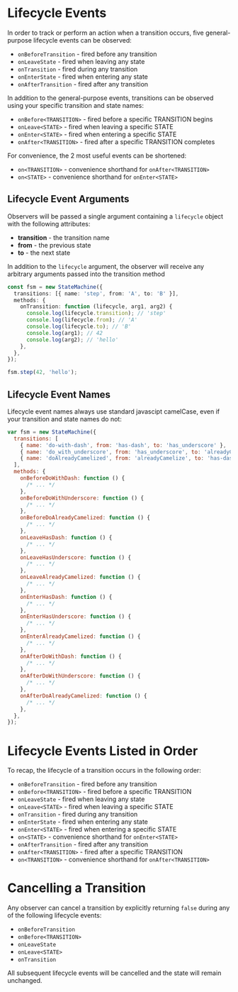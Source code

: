 # Lifecycle Events

In order to track or perform an action when a transition occurs, five
general-purpose lifecycle events can be observed:

- `onBeforeTransition` - fired before any transition
- `onLeaveState` - fired when leaving any state
- `onTransition` - fired during any transition
- `onEnterState` - fired when entering any state
- `onAfterTransition` - fired after any transition

In addition to the general-purpose events, transitions can be observed
using your specific transition and state names:

- `onBefore<TRANSITION>` - fired before a specific TRANSITION begins
- `onLeave<STATE>` - fired when leaving a specific STATE
- `onEnter<STATE>` - fired when entering a specific STATE
- `onAfter<TRANSITION>` - fired after a specific TRANSITION completes

For convenience, the 2 most useful events can be shortened:

- `on<TRANSITION>` - convenience shorthand for `onAfter<TRANSITION>`
- `on<STATE>` - convenience shorthand for `onEnter<STATE>`

<!-- ## Observing Lifecycle Events

Individual lifecycle events can be observed using an observer method:

```javascript
  fsm.observe('onStep', function() {
    console.log('stepped');
  });
```

Multiple events can be observed using an observer object:

```javascript
  fsm.observe({
    onStep: function() { console.log('stepped');         }
    onA:    function() { console.log('entered state A'); }
    onB:    function() { console.log('entered state B'); }
  });
```

A state machine always observes its own lifecycle events:

```javascript
  var fsm = new StateMachine({
    init: 'A',
    transitions: [
      { name: 'step', from: 'A', to: 'B' }
    ],
    methods: {
      onStep: function() { console.log('stepped');         }
      onA:    function() { console.log('entered state A'); }
      onB:    function() { console.log('entered state B'); }
    }
  });
``` -->

## Lifecycle Event Arguments

Observers will be passed a single argument containing a `lifecycle` object with the following attributes:

- **transition** - the transition name
- **from** - the previous state
- **to** - the next state

In addition to the `lifecycle` argument, the observer will receive any arbitrary arguments passed
into the transition method

```typescript
const fsm = new StateMachine({
  transitions: [{ name: 'step', from: 'A', to: 'B' }],
  methods: {
    onTransition: function (lifecycle, arg1, arg2) {
      console.log(lifecycle.transition); // 'step'
      console.log(lifecycle.from); // 'A'
      console.log(lifecycle.to); // 'B'
      console.log(arg1); // 42
      console.log(arg2); // 'hello'
    },
  },
});

fsm.step(42, 'hello');
```

## Lifecycle Event Names

Lifecycle event names always use standard javascipt camelCase, even if your transition and
state names do not:

```javascript
var fsm = new StateMachine({
  transitions: [
    { name: 'do-with-dash', from: 'has-dash', to: 'has_underscore' },
    { name: 'do_with_underscore', from: 'has_underscore', to: 'alreadyCamelized' },
    { name: 'doAlreadyCamelized', from: 'alreadyCamelize', to: 'has-dash' },
  ],
  methods: {
    onBeforeDoWithDash: function () {
      /* ... */
    },
    onBeforeDoWithUnderscore: function () {
      /* ... */
    },
    onBeforeDoAlreadyCamelized: function () {
      /* ... */
    },
    onLeaveHasDash: function () {
      /* ... */
    },
    onLeaveHasUnderscore: function () {
      /* ... */
    },
    onLeaveAlreadyCamelized: function () {
      /* ... */
    },
    onEnterHasDash: function () {
      /* ... */
    },
    onEnterHasUnderscore: function () {
      /* ... */
    },
    onEnterAlreadyCamelized: function () {
      /* ... */
    },
    onAfterDoWithDash: function () {
      /* ... */
    },
    onAfterDoWithUnderscore: function () {
      /* ... */
    },
    onAfterDoAlreadyCamelized: function () {
      /* ... */
    },
  },
});
```

# Lifecycle Events Listed in Order

To recap, the lifecycle of a transition occurs in the following order:

- `onBeforeTransition` - fired before any transition
- `onBefore<TRANSITION>` - fired before a specific TRANSITION
- `onLeaveState` - fired when leaving any state
- `onLeave<STATE>` - fired when leaving a specific STATE
- `onTransition` - fired during any transition
- `onEnterState` - fired when entering any state
- `onEnter<STATE>` - fired when entering a specific STATE
- `on<STATE>` - convenience shorthand for `onEnter<STATE>`
- `onAfterTransition` - fired after any transition
- `onAfter<TRANSITION>` - fired after a specific TRANSITION
- `on<TRANSITION>` - convenience shorthand for `onAfter<TRANSITION>`

# Cancelling a Transition

Any observer can cancel a transition by explicitly returning `false` during any of the following
lifecycle events:

- `onBeforeTransition`
- `onBefore<TRANSITION>`
- `onLeaveState`
- `onLeave<STATE>`
- `onTransition`

All subsequent lifecycle events will be cancelled and the state will remain unchanged.
